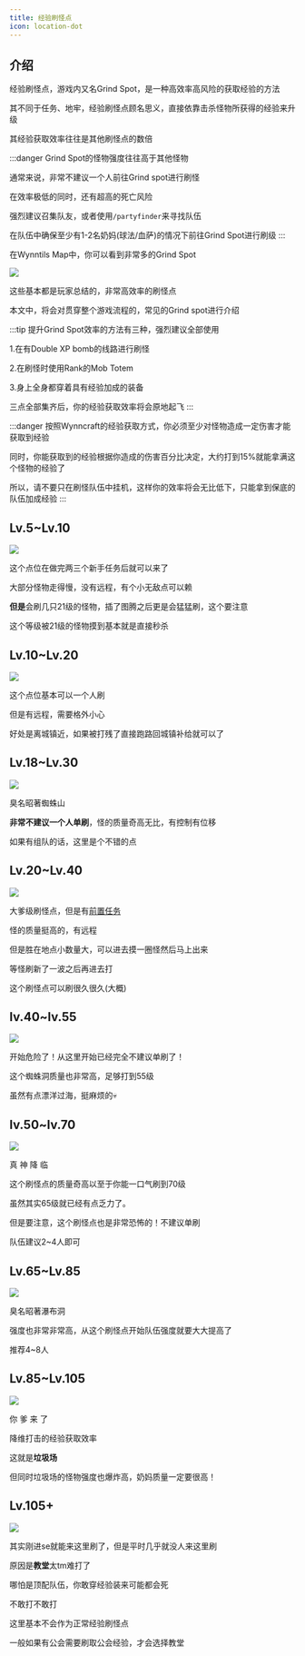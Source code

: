 ```yaml
---
title: 经验刷怪点
icon: location-dot
---
```


## 介绍

经验刷怪点，游戏内又名Grind Spot，是一种高效率高风险的获取经验的方法

其不同于任务、地牢，经验刷怪点顾名思义，直接依靠击杀怪物所获得的经验来升级

其经验获取效率往往是其他刷怪点的数倍

:::danger
Grind Spot的怪物强度往往高于其他怪物

通常来说，非常不建议一个人前往Grind spot进行刷怪

在效率极低的同时，还有超高的死亡风险

强烈建议召集队友，或者使用`/partyfinder`来寻找队伍

在队伍中确保至少有1-2名奶妈(球法/血萨)的情况下前往Grind Spot进行刷级
:::

在Wynntils Map中，你可以看到非常多的Grind Spot

![](/assets/img/grindspot.jpg)

这些基本都是玩家总结的，非常高效率的刷怪点

本文中，将会对贯穿整个游戏流程的，常见的Grind spot进行介绍

:::tip
提升Grind Spot效率的方法有三种，强烈建议全部使用

1.在有Double XP bomb的线路进行刷怪

2.在刷怪时使用Rank的Mob Totem

3.身上全身都穿着具有经验加成的装备

三点全部集齐后，你的经验获取效率将会原地起飞
:::

:::danger
按照Wynncraft的经验获取方式，你必须至少对怪物造成一定伤害才能获取到经验

同时，你能获取到的经验根据你造成的伤害百分比决定，大约打到15%就能拿满这个怪物的经验了

所以，请不要只在刷怪队伍中挂机，这样你的效率将会无比低下，只能拿到保底的队伍加成经验
:::

## Lv.5~Lv.10

![](/assets/img/grindspot1.jpg)

这个点位在做完两三个新手任务后就可以来了

大部分怪物走得慢，没有远程，有个小无敌点可以赖

**但是**会刷几只21级的怪物，插了图腾之后更是会猛猛刷，这个要注意

这个等级被21级的怪物摸到基本就是直接秒杀

## Lv.10~Lv.20

![](/assets/img/grindspot2.jpg)

这个点位基本可以一个人刷

但是有远程，需要格外小心

好处是离城镇近，如果被打残了直接跑路回城镇补给就可以了

## Lv.18~Lv.30

![](/assets/img/grindspot3.jpg)

臭名昭著蜘蛛山

**非常不建议一个人单刷**，怪的质量奇高无比，有控制有位移

如果有组队的话，这里是个不错的点


## Lv.20~Lv.40

![](/assets/img/grindspot4.jpg)

大爹级刷怪点，但是有[前置任务](/WynncraftCNguide/quests/lvl11-20/level%2020%20-%20Grave%20Digger.html)

怪的质量挺高的，有远程

但是胜在地点小数量大，可以进去摸一圈怪然后马上出来

等怪刷新了一波之后再进去打

这个刷怪点可以刷很久很久(大概)

## lv.40~lv.55

![](/assets/img/grindspot6.jpg)

开始危险了！从这里开始已经完全不建议单刷了！

这个蜘蛛洞质量也非常高，足够打到55级

虽然有点漂洋过海，挺麻烦的:skull:

## lv.50~lv.70

![](/assets/img/grindspot7.jpg)

真 神 降 临

这个刷怪点的质量奇高以至于你能一口气刷到70级

虽然其实65级就已经有点乏力了。

但是要注意，这个刷怪点也是非常恐怖的！不建议单刷

队伍建议2~4人即可

## Lv.65~Lv.85

![](/assets/img/grindspot8.jpg)

臭名昭著瀑布洞

强度也非常非常高，从这个刷怪点开始队伍强度就要大大提高了

推荐4~8人

## Lv.85~Lv.105

![](/assets/img/grindspot9.jpg)

你 爹 来 了

降维打击的经验获取效率

这就是**垃圾场**

但同时垃圾场的怪物强度也爆炸高，奶妈质量一定要很高！

## Lv.105+

![](/assets/img/grindspot10.jpg)

其实刚进se就能来这里刷了，但是平时几乎就没人来这里刷

原因是**教堂**太tm难打了

哪怕是顶配队伍，你敢穿经验装来可能都会死

不敢打不敢打

这里基本不会作为正常经验刷怪点

一般如果有公会需要刷取公会经验，才会选择教堂









